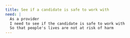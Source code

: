 ```yaml
---
title: See if a candidate is safe to work with
need: |
  As a provider
  I need to see if the candidate is safe to work with
  So that people's lives are not at risk of harm
---
```

